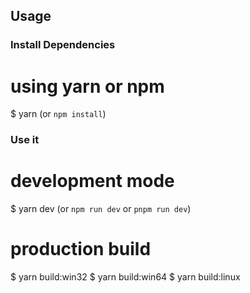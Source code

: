 
## Usage


### Install Dependencies

# using yarn or npm
$ yarn (or `npm install`)

### Use it

# development mode
$ yarn dev (or `npm run dev` or `pnpm run dev`)

# production build
$ yarn build:win32
$ yarn build:win64 
$ yarn build:linux

